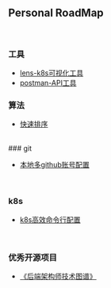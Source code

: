 ## Personal RoadMap
<br/>

### 工具
 -  [lens-k8s可视化工具](https://k8slens.dev/)
 -  [postman-API工具](https://www.postman.com/)

### 算法

 - [快速排序](./algorithm/quick_sort.py)
<br/>
### git

 - [本地多github账号配置](./git/本地多github账号配置.md)
<br/>

### k8s

 - [k8s高效命令行配置](./k8s/k8s高效命令行配置.md)
<br/>

### 优秀开源项目
 - [《后端架构师技术图谱》](https://github.com/xingshaocheng/architect-awesome)
<br/>
   